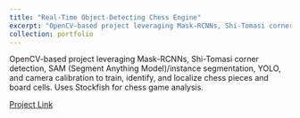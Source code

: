 ```yaml
---
title: "Real-Time Object-Detecting Chess Engine"
excerpt: "OpenCV-based project leveraging Mask-RCNNs, Shi-Tomasi corner detection, SAM (Segment Anything Model)/instance segmentation, YOLO, and camera calibration to train, identify, and localize chess pieces and board cells. Uses Stockfish for chess game analysis"
collection: portfolio
---
```

OpenCV-based project leveraging Mask-RCNNs, Shi-Tomasi corner detection, SAM (Segment Anything Model)/instance segmentation, YOLO, and camera calibration to train, identify, and localize chess pieces and board cells. Uses Stockfish for chess game analysis.

[Project Link](https://github.com/johnli25/Live-Real-Time-Chess-Engine-with-Board-image-detection)